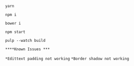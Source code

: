 `yarn`

`npm i`

`bower i`

`npm start`

`pulp --watch build`

`****Known Issues ***`

`*Edittext padding not working`
`*Border shadow not working`
